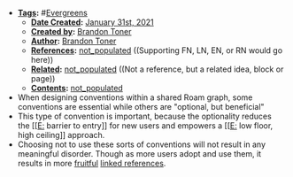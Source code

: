 - **[Tags](<Tags.md>):** #[Evergreens](<Evergreens.md>)
    - **[Date Created](<Date Created.md>):** [January 31st, 2021](<January 31st, 2021.md>)
    - **[Created by](<Created by.md>):** [Brandon Toner](<Brandon Toner.md>)
    - **[Author](<Author.md>):** [Brandon Toner](<Brandon Toner.md>)
    - **[References](<References.md>):** [not_populated](<not_populated.md>) ((Supporting FN, LN, EN, or RN would go here))
    - **[Related](<Related.md>):** [not_populated](<not_populated.md>) ((Not a reference, but a related idea, block or page))
    - **[Contents](<Contents.md>):** [not_populated](<not_populated.md>)
- When designing conventions within a shared Roam graph, some conventions are essential while others are "optional, but beneficial"
- This type of convention is important, because the optionality reduces the [[[E:](<[[E:.md>) barrier to entry]] for new users and empowers a [[[E:](<[[E:.md>) low floor, high ceiling]] approach.
- Choosing not to use these sorts of conventions will not result in any meaningful disorder. Though as more users adopt and use them, it results in more [fruitful](<fruitful.md>) [linked references](<linked references.md>).
